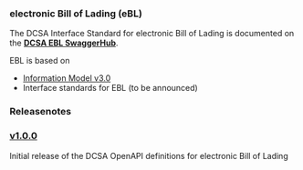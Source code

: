 ### electronic Bill of Lading (eBL)

The DCSA Interface Standard for electronic Bill of Lading is documented on the [**DCSA EBL SwaggerHub**](https://app.swaggerhub.com/apis/dcsaorg/DCSA_EBL).

EBL is based on
- [Information Model v3.0](https://dcsa.org/wp-content/uploads/2020/12/20201208-DCSA-P1-DCSA-Information-Model-v3.0-FINAL.pdf)
- Interface standards for EBL (to be announced)

### Releasenotes

### [v1.0.0](https://app.swaggerhub.com/apis-docs/dcsaorg/DCSA_EBL/1.0.0)

Initial release of the DCSA OpenAPI definitions for electronic Bill of Lading
